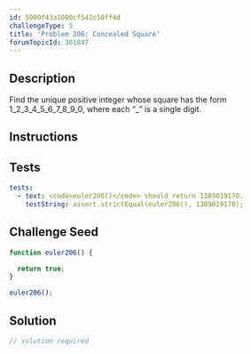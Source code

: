 ```yaml
---
id: 5900f43a1000cf542c50ff4d
challengeType: 5
title: 'Problem 206: Concealed Square'
forumTopicId: 301847
---
```


## Description
<section id='description'>
Find the unique positive integer whose square has the form 1_2_3_4_5_6_7_8_9_0, where each “_” is a single digit.
</section>

## Instructions
<section id='instructions'>

</section>

## Tests
<section id='tests'>

```yml
tests:
  - text: <code>euler206()</code> should return 1389019170.
    testString: assert.strictEqual(euler206(), 1389019170);

```

</section>

## Challenge Seed
<section id='challengeSeed'>

<div id='js-seed'>

```js
function euler206() {

  return true;
}

euler206();
```

</div>



</section>

## Solution
<section id='solution'>

```js
// solution required
```

</section>
